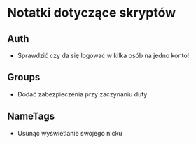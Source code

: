 # Notatki dotyczące skryptów

## Auth
- Sprawdzić czy da się logować w kilka osób na jedno konto!

## Groups
- Dodać zabezpieczenia przy zaczynaniu duty

## NameTags
- Usunąć wyświetlanie swojego nicku